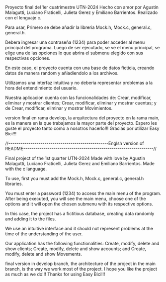 Proyecto final del 1er cuatrimestre UTN-2024 Hecho con amor por Agustin Malagutti, Luciano Fraticelli, Julieta Gerez y Emiliano Barrientos. Realizado con el lenguaje c.

Para usar, Primero se debe añadir la libreria Mock.h, Mock.c, general.c, general.h.

Debera ingresar una contraseña (1234) para poder acceder al menu principal del programa. Luego de ser ejecutado, se ve el menu principal, se elige una de las opciones lo que abrira el submenu elegido con sus respectivas opciones.

En este caso, el proyecto cuenta con una base de datos ficticia, creando datos de manera random y añiadiendolo a los archivos.

Utilizamos una interfaz intuitiva y no deberia representar problemas a la hora del entendimiento del usuario.

Nuestra aplicacion cuenta con las funcionalidades de: Crear, modificar, eliminar y mostrar clientes; Crear, modificar, eliminar y mostrar cuentas; y de Crear, modificar, eliminar y mostrar Movimientos.

version final en rama develop, la arquitectura del proyecto en la rama main, es la manera en la que trabajamos la mayor parte del proyecto.
Espero les guste el proyecto tanto como a nosotros hacerlo!!!
Gracias por utilizar Easy Bici!!! 



//--------------------------------------------------Englsh version of README-----------------------------------------------------------------//

Final project of the 1st quarter UTN-2024 Made with love by Agustin Malagutti, Luciano Fraticelli, Julieta Gerez and Emiliano Barrientos. Made with the c language.

To use, first you must add the Mock.h, Mock.c, general.c, general.h libraries.

You must enter a password (1234) to access the main menu of the program. After being executed, you will see the main menu, choose one of the options and it will open the chosen submenu with its respective options.

In this case, the project has a fictitious database, creating data randomly and adding it to the files.

We use an intuitive interface and it should not represent problems at the time of the understanding of the user.

Our application has the following functionalities: Create, modify, delete and show clients; Create, modify, delete and show accounts; and Create, modify, delete and show Movements.

final version in develop branch, the architecture of the project in the main branch, is the way we work most of the project.
I hope you like the project as much as we do!!!
Thanks for using Easy Bici!!!



